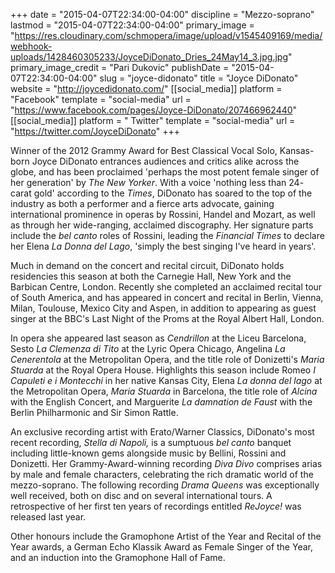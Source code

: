 +++
date = "2015-04-07T22:34:00-04:00"
discipline = "Mezzo-soprano"
lastmod = "2015-04-07T22:34:00-04:00"
primary_image = "https://res.cloudinary.com/schmopera/image/upload/v1545409169/media/webhook-uploads/1428460305233/JoyceDiDonato_Dries_24May14_3.jpg.jpg"
primary_image_credit = "Pari Dukovic"
publishDate = "2015-04-07T22:34:00-04:00"
slug = "joyce-didonato"
title = "Joyce DiDonato"
website = "http://joycedidonato.com/"
[[social_media]]
platform = "Facebook"
template = "social-media"
url = "https://www.facebook.com/pages/Joyce-DiDonato/207466962440"
[[social_media]]
platform = " Twitter"
template = "social-media"
url = "https://twitter.com/JoyceDiDonato"
+++

<p>
	Winner of the 2012 Grammy Award for Best Classical Vocal Solo, Kansas-born Joyce DiDonato entrances audiences and critics alike across the globe, and has been proclaimed 'perhaps the most potent female singer of her generation' by <em>The New Yorker</em>. With a voice 'nothing less than 24- carat gold' according to the <em>Times</em>, DiDonato has soared to the top of the industry as both a performer and a fierce arts advocate, gaining international prominence in operas by Rossini, Handel and Mozart, as well as through her wide-ranging, acclaimed discography. Her signature parts include the <em>bel canto </em>roles of Rossini, leading the <em>Financial Times </em>to declare her Elena <em>La Donna del Lago</em>, 'simply the best singing I've heard in years'.
</p>
<p>
	Much in demand on the concert and recital circuit, DiDonato holds residencies this season at both the Carnegie Hall, New York and the Barbican Centre, London. Recently she completed an acclaimed recital tour of South America, and has appeared in concert and recital in Berlin, Vienna, Milan, Toulouse, Mexico City and Aspen, in addition to appearing as guest singer at the BBC's Last Night of the Proms at the Royal Albert Hall, London.
</p>
<p>
	In opera she appeared last season as <em>Cendrillon </em>at the Liceu Barcelona, Sesto <em>La Clemenza di Tito </em>at the Lyric Opera Chicago, Angelina <em>La Cenerentola </em>at the Metropolitan Opera, and the title role of Donizetti's <em>Maria Stuarda </em>at the Royal Opera House. Highlights this season include Romeo <em>I Capuleti e i Montecchi </em>in her native Kansas City, Elena <em>La donna del lago </em>at the Metropolitan Opera, <em>Maria Stuarda </em>in Barcelona, the title role of <em>Alcina </em>with the English Concert, and Marguerite <em>La damnation de Faust </em>with the Berlin Philharmonic and Sir Simon Rattle.
</p>
<p>
	An exclusive recording artist with Erato/Warner Classics, DiDonato's most recent recording, <em>Stella di Napoli, </em>is a sumptuous <em>bel canto </em>banquet including little-known gems alongside music by Bellini, Rossini and Donizetti. Her Grammy-Award-winning recording <em>Diva Divo </em>comprises arias by male and female characters, celebrating the rich dramatic world of the mezzo-soprano. The following recording <em>Drama Queens </em>was exceptionally well received, both on disc and on several international tours. A retrospective of her first ten years of recordings entitled <em>ReJoyce! </em>was released last year.
</p>
<p>
	Other honours include the Gramophone Artist of the Year and Recital of the Year awards, a German Echo Klassik Award as Female Singer of the Year, and an induction into the Gramophone Hall of Fame.
</p>
